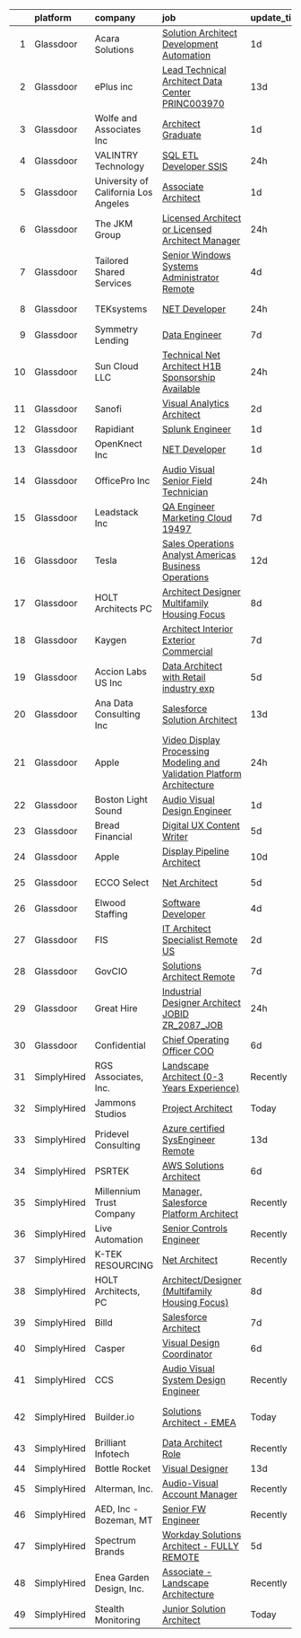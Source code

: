 

|    | platform    | company                              | job                                                                                                                                                                                                                                                                                                                                                                                                                                                                                                                                                                                                                                                                                                                                                                                                                                                                                                                                                                                                                                                                                                                                                                                                                                                                                                                                                                                                                                                                                                                                                                                                             | update_time   | location                |
|---:|:------------|:-------------------------------------|:----------------------------------------------------------------------------------------------------------------------------------------------------------------------------------------------------------------------------------------------------------------------------------------------------------------------------------------------------------------------------------------------------------------------------------------------------------------------------------------------------------------------------------------------------------------------------------------------------------------------------------------------------------------------------------------------------------------------------------------------------------------------------------------------------------------------------------------------------------------------------------------------------------------------------------------------------------------------------------------------------------------------------------------------------------------------------------------------------------------------------------------------------------------------------------------------------------------------------------------------------------------------------------------------------------------------------------------------------------------------------------------------------------------------------------------------------------------------------------------------------------------------------------------------------------------------------------------------------------------|:--------------|:------------------------|
|  1 | Glassdoor   | Acara Solutions                      | [Solution Architect   Development   Automation](https://www.glassdoor.com/partner/jobListing.htm?pos=130&ao=1110586&s=58&guid=00000183a701771b8dd98e14a5062117&src=GD_JOB_AD&t=SR&vt=w&cs=1_aa5939c1&cb=1664954235249&jobListingId=1008181993855&cpc=1CBFC3E34E2A31FF&jrtk=3-0-1gejg2tqdjcb0801-1gejg2tqukhqb800-7a55892339844669--6NYlbfkN0BQuJXpfawXtfhwzLerQhC04iCxGrelUvn_xttDeop7CMmG32gURwRx4iGHpLJxSZAlzAnXgfuoU-g2SodJNPfmw76fCzS4Bh-GoKp_3zqsxywgwFoa5EnRgILkA1lIj6k5qzASJO8GysKdkUo_DTTFID6ipy0MapHQFYUKKxevJfaxV7lZ-mXTjBqLQ7t_Ddtr5vNQR380eGABnF7-U4YRCgmzDNHwvLdqPiPgb6mVjs5Z8IvQe0Uy-9rG_CkQlwXzHAlYKDaNpSkO_43aNv9D6fKb0nld77H4z_ExuyolnZEtyoZS1qORt9A9aXrdRgnBMC3620zMLpbG9vmNjjCzFCPfejuYnIc6KEJS2By6hNnRqrDbcHAIuFN3Kag9JNdnBDID00BRhM0RhfYhzAX8E34eVXbyMdsH5GBJxe2sPzMC1SMeuZj-ksxwcX1FB1Jgx_nnS8glWFFjWoaidhK85g2afyXrQ1Y7oas1BxFL4XCdkVMhBwReB5y2jMAt2qq66aB-KK8ZiAViEP_CnbkbjiYllbE1w6zAY2VFNRq-kGkJ9mnmt0b3jxXjTFUHtDUTRBaGDmtDOgtM8BmmXjt1klYsqfaJLLgq68xo0NSHNC4vtjKO1hhbh7DVCua5tkZ2EBdLHGW5_f-Xr8qhuKxxjk0EE4MvlHbei0F1Eprc_gt4ydIgDkjrD97SAKtYomJXO-XpIzFpUWVo-2K_nVx7prROpHs9EOQ%3D)                                                                                                                                                                                                                                                                                                                                                                                                                                                                                               | 1d            | Rockledge, FL           |
|  2 | Glassdoor   | ePlus inc                            | [Lead Technical Architect  Data Center    PRINC003970](https://www.glassdoor.com/partner/jobListing.htm?pos=123&ao=1110586&s=58&guid=00000183a701771b8dd98e14a5062117&src=GD_JOB_AD&t=SR&vt=w&ea=1&cs=1_07b07775&cb=1664954235249&jobListingId=1008153969046&cpc=654405A9B1E0A9F5&jrtk=3-0-1gejg2tqdjcb0801-1gejg2tqukhqb800-7cae83411317af1f--6NYlbfkN0B4q5ZfxtiYuHthRCrlNTaH3IgnRrb9iipLWN6eJD-7mZ_ik5fnnuNKhefJl6Hd362-wKnzanGuGAgmA98uM-bnjRFgf1a3sgbpmJVUcJpSgA5Z313VRrElYdsoZo1nSQjsJVlv1GMmpLHLByR3kx2JC3y-47lcPi6EemqoFpQ_OSMudgYAUQW_2g0_pJERq_AGrVQp3PX0Tdr_NmKkiAufK3giiucKuEkspbhUaQn_H1H8MmY0OxhhxCFhFGnEGTQpxrTO4LnwseV27pfj1ATeuydZ6xt2Ga552mPulJ76pHYq-tEn8r6n-V-aEuH4WiHaMd72wDnKV6_cSEeUWV-9NKOqHmUfhjpi6hokddxZ-71cxKq29MK9M9P42kriSO0kf7pMzvlMreO9gXAoBXyxLOxJbmrWSheNCGn_DxahqAO4m5E390fesLjOYFUjrx7FpdS3f92SQnXRJUe7Y9boaTKHJUzCyhLu7QL1Kn46fXE-wEUS5IMbr-6Ei0qz4iUFBuLnYvSLMBnYi48L5ldcOkJWc1o3WHRj_rj-Q_pC_vMggoNse868qKTNcEQuNUw%3D)                                                                                                                                                                                                                                                                                                                                                                                                                                                                                                                                                                                                                                                   | 13d           | Remote                  |
|  3 | Glassdoor   | Wolfe and Associates  Inc            | [Architect Graduate](https://www.glassdoor.com/partner/jobListing.htm?pos=102&ao=1110586&s=58&guid=00000183a701771b8dd98e14a5062117&src=GD_JOB_AD&t=SR&vt=w&ea=1&cs=1_dcf068c8&cb=1664954235246&jobListingId=1008181641894&cpc=4D96B26B8347C45B&jrtk=3-0-1gejg2tqdjcb0801-1gejg2tqukhqb800-946f4c4dcda2e668--6NYlbfkN0DSuD1-i6yOw0A_spq0-wUw3pG4wGEpwghfMfT3FNG6r9av4v2MNC0Ecwcxp_prGNIkzXB1ihxI9qi6tVSv_KokyGJQWDj5h1F8x4KhJYpMqjmFFulB_tbDr_25si7zJi7nTuiyPPqP0xAlquocXf65CwvBOARQRI14A0aL2gm_XPfbFXmZMe0PDoHaahs8jRcQqj4nuWWaimARq45SaL1uFThUbis6Kd92Slyu5PlSNND6jrF5MeHWv27rPBDX6gUFmQTW1LHUdiqjAEkKua_OYsJ_b2hPXGrI5ZCt1jzHaTQbHIAt8e1lMeCmlxFzq0TfYgIZ1RMFGZ0yzSmffIw4F_aO7e8dbHc64EABD0XH2Iqz5_UPS9slqj1qj9s6BcA-qppogodnUSqxjMMvyCOTSJagrbygl_6hDaxanA616Mah9HmJShGWJENBAB355KDRfV2rfFoLLPU32qb1ApqI-SKzaLIT5NbpQd3P24zZzHvdsw9HOKYTHpq2Oa0BJTzuZYGV_W2ldlvC9yfJnBSc0lYU_Xr49pcAGo51Oh88rDU06B3FIwNkIcTaSfhoaKqcK4ThI-6S7A%3D%3D)                                                                                                                                                                                                                                                                                                                                                                                                                                                                                                                                                                                                                                                                       | 1d            | Fort Wayne, IN          |
|  4 | Glassdoor   | VALINTRY Technology                  | [SQL ETL Developer  SSIS ](https://www.glassdoor.com/partner/jobListing.htm?pos=129&ao=1110586&s=58&guid=00000183a701771b8dd98e14a5062117&src=GD_JOB_AD&t=SR&vt=w&ea=1&cs=1_39a4ab96&cb=1664954235249&jobListingId=1008185053513&cpc=B101C867B3EF2D75&jrtk=3-0-1gejg2tqdjcb0801-1gejg2tqukhqb800-3f7d9160acbd04da--6NYlbfkN0BzZvFdfx2slmwVakgIPwFmkLjo_9C6eRO4zaxDL-pFV93NVzDfq2vb9yidnBAfFhXwb5u7C4RTmUAtE_JSn0CCdgLQqeWPpnDMh4J1xpVohmQAl4M0A7XhgQurRrT4nuo8GKX-FFo1FEwyIQvxJihQNtpy9Z5oBlFQ5Cjqxrfo5VxJ-4V7DYQ-snxG9E5lcmR24aVSaYDvQtBJgh7L-Qxs9CEseJ8qZVoY4b-Jo6-p5-BYsKU2iBAuEF7S3YzlJdGBJzFtAPWpDcGg7MqhWcBgD4-rvgCNFBogaNIyaBksmmX-XmYfLJC9SxO16k4-dhCFVMIk1QdVB9Um7j24D-IKH6pRzXpk64wzRkP2GXliYdRS4qRdeOwm-juBFiop0dMgXJ60xXPUKJmQAwvT_AIvNfbFWIzKWcRHjweMVX79HJfG5Q7cFp7pMcwJOJ2U_UK-bqFKD__1daOOhg1bnj0aDKeDVNL7_-2X1GJEZQcGoUiylXtt6n7HEVSKCPs1_ABGAWUJxy0ALWPKZYrFllKpPolEiFksfwNr2qXeLCfC-f8eHhyZLf2Xg8andrZ7mEmsA2UHWsTk8QRhzUDB2yc2sPP2yu3LrKgJpYtYg5ldM_f72V2-rKYnPRJu-W_Evtpqz8NUHX1FtgBZd7ZRIqivji5msf8v5bBjT3pH32buGjeI_fT4hL1PuILhYla28qEejbkP6Em3EDMTqWJvpiwBdVPoLHoEHgbZck9IRhdC-3-4aTQ_H4ytqJRLhwnqkstnDl8U-Mtg9msNkuixjI0oD_6Jqi6QI1bsW9Vs735zR58TdMHAKaVyt_a907J1OOBbtaWqAPgMEsR630wBvnUT86uG-WULZ8jY13rwuAl2fz1874-1XdFl7yPlM2SiTJ0Acte1yD3i2AoMIFy2ZCBWcFBKnDDWGPYSNr_UpNIlEiP7EH-w5QF8EOup8D8Fu6dsOCIkJGOkkGCrjsNd9Zo84ZITQPdXRty-lwRQgh2TGew-qe5ZRRllSJZRgnh-YLML01vw79YU-ViN-wNHdm4rUvMpA50RaSsxmZ0gsiS9ohva5DNRJujpVJXcgUAgj1EgGTja_DG3cRAlW7aAO98bEX0uiw6A9REE8l8zEFWW_M_ggzx7FPuyzamFtcKEipsCaS87axdvYVfc5t_RWupqWrygcs0zr-kJbMHQk86qvM_TnjoBLTkrXR3H4sFPMAU0bxFe_15dnQ%3D%3D) | 24h           | Nashville, TN           |
|  5 | Glassdoor   | University of California Los Angeles | [Associate Architect](https://www.glassdoor.com/partner/jobListing.htm?pos=104&ao=1110586&s=58&guid=00000183a701771b8dd98e14a5062117&src=GD_JOB_AD&t=SR&vt=w&cs=1_29b87e08&cb=1664954235246&jobListingId=1008182175871&cpc=D3E44275D43A938E&jrtk=3-0-1gejg2tqdjcb0801-1gejg2tqukhqb800-7a19758b3ac32b62--6NYlbfkN0BALBLdzgjUeKQc2odDpGjhKxicxwtCUeUvnRobc2wzOTE-EgxOf0oNiafTWomuiJc59Jl3zZVPKFtOLpKvDV8aFqa_HvJNatBtVizc1Sif4Xn3m0Fh90twO6SbcUq1zTFYrGl9SYLgJJfT6Vl4xuyodT6CbD9-PuVkAk5NA5ZBetNLqQQLur4IkU3s5kHrzJTHw5crC4bB9LDfeI6wkQkeL8cJvXFQXOdpfLe_kF87jOA25HVFY8LZCtYkoFKycyYgu9ciOD3duwjJwdeHfEcchW-R-y_-oVfrkAPVbCkFZ2VCD1NNitBCwhWq1vBTLo_APf8e3QAVriMq3XDq6-4t3XMv982-IOU1Xato71tnnsQ_TiELsoSBEb0Lv62ZRSkGJLBEX6bYJPl_mETuJdHGf-aEh5LrjjC1lQLFbubthLlIWA-MiXXS_-pF_wwKDWJ7WAJ8d4ig4Q%3D%3D)                                                                                                                                                                                                                                                                                                                                                                                                                                                                                                                                                                                                                                                                                                                                                                                                           | 1d            | Los Angeles, CA         |
|  6 | Glassdoor   | The JKM Group                        | [Licensed Architect or Licensed Architect Manager](https://www.glassdoor.com/partner/jobListing.htm?pos=121&ao=1110586&s=58&guid=00000183a701771b8dd98e14a5062117&src=GD_JOB_AD&t=SR&vt=w&ea=1&cs=1_737b08fe&cb=1664954235249&jobListingId=1008184160344&cpc=853DEF62E69EE75B&jrtk=3-0-1gejg2tqdjcb0801-1gejg2tqukhqb800-5bef0158bf4a5d25--6NYlbfkN0CJeC8Vve01JSjedv3mcYUlxtrx_TMIgb1Oat71j-u4h46baCPybpSWKFTYrQGFLiPrww55M-Ig1C32-QDmOLHeHF9YJ92HFpzfoMCe0CyW3mofxsxKcGW3riy7u56T1Pz2IK0h9ln9YvNSZluVeysxPw-CXfOVy-KQyDKafiKCd1vExgM8cPZ4bb-X7mqAY8Y9LFooIeXaS3O78RgmvGdMWLKOVlbZyA_nabV-XxdZNIpTvMkFUAkkJ_wRWLJapYJPHtsn02nuW5q6v8VYJwlaX4fr49ghBTWmJwnFm_2mCOJt-5PrCS6fes8DCPHuEyfhw_zVjqj2dFm89_urh6Wf73t0rzEJT9zoLYqgxwfGCXNcnIQbyc52c4NwsF7HXQvU6aPjGAbxjLFuQhPAkJgqW33BUpK_KfbES8py1yr5ysQA-9Wvgan4yw1zaCXs57Gn4Cg5VBy1moAi0WfF9BVCbWiDq3jJAv3n7lw17v7b2Rwz7K8ONzkOeUROyHiQ_Rs4R5nyEQE1-gkP7aDeHLTOd-iIFaLLbeM4vLdl5Zrm0g%3D%3D)                                                                                                                                                                                                                                                                                                                                                                                                                                                                                                                                                                                                                                                                         | 24h           | Greenville, SC          |
|  7 | Glassdoor   | Tailored Shared Services             | [Senior Windows Systems Administrator   Remote](https://www.glassdoor.com/partner/jobListing.htm?pos=117&ao=1110586&s=58&guid=00000183a701771b8dd98e14a5062117&src=GD_JOB_AD&t=SR&vt=w&ea=1&cs=1_a747d428&cb=1664954235248&jobListingId=1008175212111&cpc=D69957E0862862E0&jrtk=3-0-1gejg2tqdjcb0801-1gejg2tqukhqb800-e08765f324e19094--6NYlbfkN0DELCg_S3G9_8g6W6HoqrIAt3gCrlnXlT-cExOrTR-yNua8iQ_KJ2KpH_JqaXZKtgtA3GnX-DMMsdRC-rJUVXBTu1A8rKfV6eqw54s4k44u3inKa9OADMJI0xfEP7OWWT4eqbIZkpa-OWInpS0cFojqDkGfKf29jboYpRHL2hR1ZZ0nOuzto4MszI26lFqhi9etqgOO9TJdQn6-XP-LEXMXGhyBen8feQPBZE-cbLF9HOw0DBl16VJ_kTcd-JxDsBpe-y4fRocLlAd-PKBvxOljHzSwVyM_iE9DYV_HnAtutn65EOCp2L927twqzjh5Qd3SEFAE4hfBp8ez0n1EWdw61-hE6hCFNA-KKJSNj0YXCm_r6jK4YVd0wP73vo0Z7zUB-YEuJE3DjpQk22XJsSFzpkBDog-jr-73A5DG5Tyd9S5OpffJ1DZGRqfiHL_4p6PV9DLymvf13P1GmAqxGMhaCbjt1qBNqruwE-Byd1xDFnu8kNCv0O2T18Lmzn6ya8S-P5_snBVjPIrJu8LHxNjwL5JlTHO9OQ6pPl85P8RGKGwfe-BW-95O_U5tawlS7g8%3D)                                                                                                                                                                                                                                                                                                                                                                                                                                                                                                                                                                                                                                                          | 4d            | Remote                  |
|  8 | Glassdoor   | TEKsystems                           | [ NET Developer](https://www.glassdoor.com/partner/jobListing.htm?pos=127&ao=1110586&s=58&guid=00000183a701771b8dd98e14a5062117&src=GD_JOB_AD&t=SR&vt=w&cs=1_c2e117a5&cb=1664954235249&jobListingId=1008185059573&cpc=26740BCDE5E48596&jrtk=3-0-1gejg2tqdjcb0801-1gejg2tqukhqb800-7db9b73a6693f58c--6NYlbfkN0AuKz8EBO1xHDEL7V2YF9xF3dC_I9B9i-Zw2Jh8clPMK3KTieKealHQySFBD4L6FvO1Kw2N8j9-9KF9CAEZNS_hbGF_EsXkq9Cn7TGSQp5-rLio7lIE_sIoRx39pLAW77uSJp-MntwovXTNU9zoTTrmMucl_thQ6YkN78z0K1EdgDQxwRcL7jYahc58bWHRlP7UvMFXiY2yHRZnanuVCQc8ZyGFG4Z7gmQXLpmqjENdjd42wM5wcuM9uIfRJqk3ibWSxAilrOQq-D0laURamjHtROYP92MJX09u8_3evItyzvckMCxXjn9XCCxmvIjxuNa3JkIRATQYJQ4zsEG_AtXs1Xizo4eZtFe00g_9TP2nzJcipm8iFly9XvcNja36lCFQCWjlUsbMTng7Nbd7rKxQBfFn3BPCpLkcNzfXp0HEN08iM2SA9PZpE0BHtgvz7Ghf7Bx7MuHVVmY5Dx0teQI-IZhqkjG-Vj1IyG8qVkDU_7TiZtfTX7zxsovG872skcLFrIOJGJppufMTGETSKLxKNchI-lRZ_jP4neARRNgJVCYrRIGVoZ_ghihOxGxQbcS4irsEmVSfi-1xJBNPEgItPwQjzBn9l9J0Tld8WrjkbOrHg4eeSva0RDC5Vx0xb3NNlafbeYCeW-GYXPMwXEmHOPNNfg-_MdTc7KD0H6Nq7rNLFFvgg5bEjin3Tm5yTgrk19-SibYy6-0sWgqAjlP2V1WFQNGiNZmScW8gnnif2SC65NXNtTPpeVZx_pfHlNm-7P9mR8GzUvB47nLZatasPGTUX-n7oSyNAqbml-rXchkH9PPULE1plzu0Wm7DJWPneZ8A-vn64Ccy0-Wq_svjiVnRh6bKkQSuM2mZJJiQTsjYaTtA8pcw8FaeyJD5qNRoH2E7SfUYzOUkZM7MeGhkiXYM4leL7EgOOH4PjozqXw_uajPin_hf)                                                                                                                                                                                                                                                                                                            | 24h           | Charlotte, NC           |
|  9 | Glassdoor   | Symmetry Lending                     | [Data Engineer](https://www.glassdoor.com/partner/jobListing.htm?pos=107&ao=1110586&s=58&guid=00000183a701771b8dd98e14a5062117&src=GD_JOB_AD&t=SR&vt=w&ea=1&cs=1_d12bf814&cb=1664954235247&jobListingId=1008165831646&cpc=88C71AD61D38E582&jrtk=3-0-1gejg2tqdjcb0801-1gejg2tqukhqb800-d13b27d459ffb3c7--6NYlbfkN0DRJ8V8AXC91yPaijTLDOFou7iel6S8rKGvP0R1IG6EBeusV1vHQ7vfsrQXSa-6OfDl73OLqfkQ_1Cjo9rLmwZ0H_3Kb1uqq2qsVQM2U_TBnZ8-eD_3wsxMEAHC5zA57zav5z-H3fhw4hbtKpplPy_urdHJrHetpI_LuLDJ_lNRa0XomFMXRd9oo_rDFpdaNBjuxQlU-JGRJ9s3M72YFKvMCAU4dlcgvJSC0M5c0f8RK8wbGsE0naH4oIM_qkqScfPeyj0wCTZyRriLJSvXRHLjt6MAs3BnL4FdYOMLqquACr4PknCwLDL3b8KspN0pfG08TKfhAvbaGNJiJWC0qPxRLyKhG2U3JjG7cQzx_amgGiCBk6hEdj7TSTplOfch2sWmI4Ulqck9or7Y9g8ABk7XU5CQaWzF3UWFUWjN0yC3G2mM5kE1YLheX4Yk2cRi5Wj5yNdpJahfs708CgzrMbtqYQEHgj7y4zstd0PsWVYPA5iv2z_I8RWPM1tWHMpSuQeMZes_1_m7LQ%3D%3D)                                                                                                                                                                                                                                                                                                                                                                                                                                                                                                                                                                                                                                                                                                                                            | 7d            | Anaheim, CA             |
| 10 | Glassdoor   | Sun Cloud LLC                        | [Technical  Net Architect   H1B Sponsorship Available](https://www.glassdoor.com/partner/jobListing.htm?pos=119&ao=1110586&s=58&guid=00000183a701771b8dd98e14a5062117&src=GD_JOB_AD&t=SR&vt=w&ea=1&cs=1_400da7f9&cb=1664954235248&jobListingId=1008184381027&cpc=F41FEAB56D215062&jrtk=3-0-1gejg2tqdjcb0801-1gejg2tqukhqb800-30b9b1446347bab8--6NYlbfkN0ACMGy7CD98w7ZdDPLswCK_ETwtbmBK9bTde4dlKLK0o6WW-LFsXDAfYhHxVB-FWyY-KwXGJ7o4ugJnlRzx3JhybgIcwz6Ykeq28_x2loASfa6KJPhX5oVX6Ai1tYGaF41dAGko4_zMwg0mY6uX5EDCSh6y4oARneKUViyI7JLlYxypC62Rqq0amTkvxnkwnrmNuCnvpHfN151RSw4qvKXQZzsNrdhVuNDdaBZywa7pYN74WV-MvBdZ6eo_Uyu1jfeC74A6h7O3TROIwB21fhpryiuPsD4OvyrKPoQOMOy1IlsLImXvJJlE7BRdQj83ePbQgmBp-MyTPSjHaBnaF2D0JS4AzKrvYg2H3N2LuQkMU10zOmN_a6EgzVNzqcDzmfw66ps0Z5n0Y2pFkii6PeH9oRF-Nmbp72cpU-S98nMPKWNWgWOLC9GI87ARIp1LvpXigDkjqrO_OMil0abEQnzOKAvggLA7pOYWrx8N6BtA2TQn5UcTh3irJPhbMlWsGiDR6zNfC30pwHzE6u2rVde-)                                                                                                                                                                                                                                                                                                                                                                                                                                                                                                                                                                                                                                                                                                 | 24h           | Boston, MA              |
| 11 | Glassdoor   | Sanofi                               | [Visual Analytics Architect](https://www.glassdoor.com/partner/jobListing.htm?pos=109&ao=1110586&s=58&guid=00000183a701771b8dd98e14a5062117&src=GD_JOB_AD&t=SR&vt=w&cs=1_3456b279&cb=1664954235247&jobListingId=1008179062079&cpc=9DC6E4D8324653EE&jrtk=3-0-1gejg2tqdjcb0801-1gejg2tqukhqb800-7d399c772b9d00fa--6NYlbfkN0C0xan_tKoKpHlPk2i4OCCo2ULsOmeqWWaTHcPP_CkOCc2oqmmfJ2KN2f_PyxN_4RyClOd8puNWTEs313W-cq_4bAOhBmsIkVCYCDKbvF8QjQ9Hn67n7MokfH741b_RaSpkBcVWzjv9mV6TMAC4BLt9clS3Crgh4iMNh34M-CkR4nnuk8LUlvzcpKBi8yyz4Hwq3mLoxn6VqllwCkfqmJIULRNKpoHnlg6rAWvtWnGWuGEV-XB5-kOOy4NNU6-BCb9cjZuaqz6o8TWUj_5aBb4_69QgysTEW5y_HMUrufd93N-cljov58nSKp-uOyKAkWLBt_c3i8pXfl_p_Zy-RbKzi3zOt43BYomAyvQ0UckqfE20LxOkm621QiPe8_-j4gNDhCCClkW-kyOL_k33O3ctfDySg3gjcpPv55_nP8ccietSbk1LYXZJprvjBrq3b-A%3D)                                                                                                                                                                                                                                                                                                                                                                                                                                                                                                                                                                                                                                                                                                                                                                                                                  | 2d            | Bridgewater, NJ         |
| 12 | Glassdoor   | Rapidiant                            | [Splunk Engineer](https://www.glassdoor.com/partner/jobListing.htm?pos=105&ao=1110586&s=58&guid=00000183a701771b8dd98e14a5062117&src=GD_JOB_AD&t=SR&vt=w&ea=1&cs=1_b5ba9765&cb=1664954235246&jobListingId=1008181951524&cpc=83BAEFB8A33E57F7&jrtk=3-0-1gejg2tqdjcb0801-1gejg2tqukhqb800-1c6660c08fc92c0a--6NYlbfkN0AtR68e5gWpPxoovZgA7Udo-dcymoK0NpHFMpIgh7LYz0oShS9xZElPwkNFoH8wFMeFvvaj2b0j-NtgKo4-Le9cNeuXsRUAKCfMPzjJvC8QRC-4fBk8qQCg4lQBEX6lRd02pX7tHKP3uOAciHRfTvX89i79YskL8Z2qFGocuU2vzQoeDMASo6nIbD7s57yIbcFvUJWNfM6ms7W2aGWTaZr5jOrXn-sz2Wvw5fqMFzUf5RGkBftqqUSs_edhRMYjkMl3W8MyCr-EX3tZj5-j52QBJHBVvLhx-Bz0qyfe2XGf35iGbrH3Brqq4Zv3lIeMehqOKDWzSbnNAdNPdPjJ_NT_dfuAuFzksmg2Y1rlRUD-nQMpv1f87K_hVuZsuyjbyQMBxNBjcIoCW1KlKq2PvtR3UqbnCGv_ag6ECkinDUqZlv8YxqbgXyU10X1M7vTWMk_eJDYt-lfHPYiUukOckg_Rv7-FAKlOHGpXqCYCdVXp-xkOnmKpSmpt0R2uYPRKUjua2gbcUDmpzA%3D%3D)                                                                                                                                                                                                                                                                                                                                                                                                                                                                                                                                                                                                                                                                                                                                          | 1d            | Ashburn, VA             |
| 13 | Glassdoor   | OpenKnect  Inc                       | [ NET Developer](https://www.glassdoor.com/partner/jobListing.htm?pos=111&ao=1110586&s=58&guid=00000183a701771b8dd98e14a5062117&src=GD_JOB_AD&t=SR&vt=w&ea=1&cs=1_c591d895&cb=1664954235247&jobListingId=1008180957535&cpc=F17331D9BECC482A&jrtk=3-0-1gejg2tqdjcb0801-1gejg2tqukhqb800-22b85600bc282372--6NYlbfkN0CB1tmP7rfbaHtYFmPjg1Xv8BJr6DUbyz0HQmM4H563Au2nNjYN4Az1wRGigzKcdqadz87DYQXMk423oU4zjOTNHnXbwDGp-w9yg7NUzTp1KkusZ88IeMdA-6ISVGqE7v-9T6t6pq2r4ycvpmZPMREg86yb31HTfCJmrx22saxJui2UMqiHbqjC5_UbN8Tq_5kvTMWc5cLFvvwuP4YNRupwWliXi-kfJFn8WtC5CHIK6qaHwLiZwY8PTJHUEAi5EufYQV4W7XhCFIVQ16aPqKJhSMmfB-LUhx0VU3YhP0PayqquB1kDMzyqPu_tIMrNyBFHVi8Tl3aPWe_C6S51Gtz2z2RUQmqToBsbkcdAM33Zk0d53UqG7DOTRyU8Q3pi_4Ek-vKDtVsFXGKDbvnMLnRSMi5oxvHYJ7bp6PpZhGYMEmmEocJfDTqVimH4oRC3Tn0eYqaYEGYpGUzszAktOln-OLTduu6vuvRJTnEMM2o0cyn2Ki6Oc-HpUL6O6PI0wz8%3D)                                                                                                                                                                                                                                                                                                                                                                                                                                                                                                                                                                                                                                                                                                                                                         | 1d            | Remote                  |
| 14 | Glassdoor   | OfficePro  Inc                       | [Audio Visual Senior Field Technician](https://www.glassdoor.com/partner/jobListing.htm?pos=114&ao=1110586&s=58&guid=00000183a701771b8dd98e14a5062117&src=GD_JOB_AD&t=SR&vt=w&ea=1&cs=1_2512c7d6&cb=1664954235248&jobListingId=1008184879297&cpc=923E3B470662C757&jrtk=3-0-1gejg2tqdjcb0801-1gejg2tqukhqb800-1878ecd81b0cb5b1--6NYlbfkN0D_8t2m6d50VhCpl4Fo9khjsC-oEtwkXb0TgrV3aVXbw2KA4BfwzhtCLE2x1bJuJavxQJVeZB2PGjCyd2wm0RmBVjrvyE9mptf1iz3ZaEQNyyWmLbX5ogDXPmb8IDiVh4qRlhKYVeQbFlt3q6c0miNH4NJu2fd3WuAXEmCpRQGh9QaUaA8t4YDjZjVdcUH2QktyzDPEx26FQe6QC7avSD84aUcs0D9d6fnXa4PCGmDHRT_zUGmdgQntRMK4HFo5rMQZTwoshAFKNq8wweLkPhASoCW7HSNZ15QcOMe_PYDXc46bUoj8xDEw-_-LqgnbnvdKIUPlXpONT5c9Hp_VyWl9-Gt19ekCjcP8YrRyVt87ri643dihsB3-77UsiqzP8KmUnBxXYnwIYF1gA7kiHHrgWkXExRLM6CRuEaLy4FycLsLL6oTkQpLgQDvbvNojkVP-EYlVWJI2YbBfNV4A8meKaNXZvhQYEe0kHMLAOmeTIyDh9EkLwYVSUtOiJFfkPk9AT9jmj5u_e6KQZqEkP3nO)                                                                                                                                                                                                                                                                                                                                                                                                                                                                                                                                                                                                                                                                                                                 | 24h           | New York, NY            |
| 15 | Glassdoor   | Leadstack Inc                        | [QA Engineer Marketing Cloud  19497](https://www.glassdoor.com/partner/jobListing.htm?pos=124&ao=1110586&s=58&guid=00000183a701771b8dd98e14a5062117&src=GD_JOB_AD&t=SR&vt=w&ea=1&cs=1_d90dc795&cb=1664954235249&jobListingId=1008165993092&cpc=3BA4CE39D5B5DEF5&jrtk=3-0-1gejg2tqdjcb0801-1gejg2tqukhqb800-a5e20b522a126e96--6NYlbfkN0AN1DXOJ3XjvJpsorCLbwBX67_Zmbno95PICvIB5GJH13XHFuyYrum6AmNcT9_RMPPv8bNtms74NnRqM9PmMkGPOycf8jw94EfYWa62toRCRk2nSES6xyoQGK8GnYQSFSDAaeF3gH2qIwjlPU1NfICdb09DmvYcJllB-Dlb5y7Zh9OkNzoc5m2Gv7ivrsxLhPPaiXD9G6Y_9rnIXXvgDqv9Yeg5QF93NBhHDsNCOYltMmW0YCoOFHixdgJmTk-iZREpfcx1QVG3NBL-R4egRJ9nbAn3FHHLkftxHHaa4bIyjMBsvEjXqRJNZpdwXv_E4CbV2UBvyQYx2jVk-9YNMBwU6-n7L51vWyKHLVETGvL5EkoLu3mJY6QCPoCV6k2LUv3rDGd51Ov-cpdDlRuDqr6yQcQpdzS1gtctpj-MUwciWjzP-I0X1labjvo4eDUFjO-lvbJ1ACbXgDqF3YTIr9xjOOcnHlPghkVaT9ETl0xBC7kyhg-Jw7V6Oyz_881jRpCgLcWih__8xA1dHLT-UWan)                                                                                                                                                                                                                                                                                                                                                                                                                                                                                                                                                                                                                                                                                                                   | 7d            | Remote                  |
| 16 | Glassdoor   | Tesla                                | [Sales Operations Analyst  Americas Business Operations](https://www.glassdoor.com/partner/jobListing.htm?pos=125&ao=1110586&s=58&guid=00000183a701771b8dd98e14a5062117&src=GD_JOB_AD&t=SR&vt=w&cs=1_f323011e&cb=1664954235249&jobListingId=1008157141184&cpc=8795CF9063CD573D&jrtk=3-0-1gejg2tqdjcb0801-1gejg2tqukhqb800-836459d91c6adfdb--6NYlbfkN0BkX03mv_qGbDFMol2YHqLRvzzvm2LmpzMO_FcYL_FtJlnJTzsjtFTdelRG5HbGrIeCZP9oCSI6IrQcqH146vbUg6QJccheLNQmVLUrfksjTA3_DWVzDWNAYkY9TXvMSG5HxvKlNiGscIn2FVmvRaF1KD8fWrrtU6kKee3mgDkxysS3D38Oi90qdD42U3u9rFiRPGmDzP6Qk_6hEiJCM5AL_RQs4nC7qqsIPT0hXRf1GocWdoNTHkj9P7ysHP-dWs2X5SLdwWWRnGnsrugiW80NdAylcRvjoZb2pYBmxXv7kv-nzIz9avx6Av3viWyMDoRBLXAtxinvMA3m74GzcPtd5YI1AWw4v_qulQtJuJpBjOKVJ4fAS4lMn5IOx0rzCxecRFd5F7PVTSyFsrimJrkNFF2V1D7rqbPWmkl7hYzfNjuv4X5778Rfx8brLQ0wwPkSEtMogkfa5zxif_NvvXizMeElDjkWXwF-kwHYlUciQtaKCKhloJsRDqHLU9z6bpxtlrYFlCVd3WpXQlsIY7Xa)                                                                                                                                                                                                                                                                                                                                                                                                                                                                                                                                                                                                                                                                                                    | 12d           | Draper, UT              |
| 17 | Glassdoor   | HOLT Architects  PC                  | [Architect Designer  Multifamily Housing Focus ](https://www.glassdoor.com/partner/jobListing.htm?pos=101&ao=1110586&s=58&guid=00000183a701771b8dd98e14a5062117&src=GD_JOB_AD&t=SR&vt=w&ea=1&cs=1_aec0b36c&cb=1664954235246&jobListingId=1008162835370&cpc=E11CA5D68E217C61&jrtk=3-0-1gejg2tqdjcb0801-1gejg2tqukhqb800-287abd4f6422e7a6--6NYlbfkN0AgEceJvf5BYv6s7Pl1TnG24QA4lhBYUnUyYWizmnkLRMLcT-a2wY8LoBS0OKtYr0FhSM5pK4g4Tmsg2N-VhGWs1SSkFegmlh62mYYrbwlfgGpcxy2xN-jfMH5nWi1RcN_GH80cFj-05OfP_mQOgm-oQxVFndP4Krr0T6ZzfTOUl2i3jRSMnIJEUZx51Qqifa-WeVvMAf5fSw4mTJqKINk6aiBiotdTTavbVVuwr5iqqFuHNZeh8UY0sC4eb8BtE_ISjFkUd2cLbPOnGzs-E-bMh2HiBdy6r_6KllkYikMsMj-TOk97HMqCd0Zp2QVXf3-tyr1cEsiu90nhif38YtxlD9lTMkRUuN8bEOXGA27mG6rjmVQEz6ys1tpPYXZUwTTNSY_8gGWtrFCFtOj9qUJQiYriBANm1_7JzAX-lGOAnlaLbm_oJlvrZ8E-Apn2F5Y0sAemufmIwyPGyXwSYS6PZIZkGTI8C60f3J3MFnTs_Bjg3UV6LIdYHz6zDHiBzx-RKtppW-nQDHTatQPgo3wKUYdmJHzWCJ-6GsQch1MLFA%3D%3D)                                                                                                                                                                                                                                                                                                                                                                                                                                                                                                                                                                                                                                                                           | 8d            | Ithaca, NY              |
| 18 | Glassdoor   | Kaygen                               | [Architect   Interior   Exterior   Commercial](https://www.glassdoor.com/partner/jobListing.htm?pos=128&ao=1110586&s=58&guid=00000183a701771b8dd98e14a5062117&src=GD_JOB_AD&t=SR&vt=w&ea=1&cs=1_a8d148f0&cb=1664954235249&jobListingId=1008165624033&cpc=B101C867B3EF2D75&jrtk=3-0-1gejg2tqdjcb0801-1gejg2tqukhqb800-0c253e1f35685d52--6NYlbfkN0DnlPV7QUTCWdKuIJzmELfVYl3Q47lQqD3bFm5fkBoxwGonBVD7Eb1UWXyWQEO4ZF8bdLt-dade1eQCeZ0ZqENk4ywFCKh04b9d8w0wNQLdYT0iqF7jlxaheatuEZzqeuZzNgFz0o6g477-IfHWMQ2Bkv4dMA9w6de9D343HpDMMKOzVNgP1sKDlLsEZVTCGVo-RGBQ7Cq2BS9qrA248Rb9PmaH-R8i4ONo7pMFCzHpb84ZYs2m12orASvtaqakYJT_OncHqk_ZI7NNDMJBmX9blC-T5lGV9oPvuJKAAaF7jYuDx9cc1rQzaod02xF0_nlz5RnHgiO3JhkKjyOC389qJzaL7HeLeuYWW9nLeizlTWiEIPXAmBG16C1ZhufSjpEkYRIFXnlF_ovnDioESiiwdAGY23EKEbPLLdtcfMwsvkNyvWCRwJ3iga2Qs4Uy5WySiKYZsHt0GHI1yruxODGESlq1Sk43t0WwczypAwIYvliLb-qHNNCQZnaJPZ_FVueWEeNhC2UEVFVrvzw300XwiFRLSn8WDGYX8S6-FgoJwQ%3D%3D)                                                                                                                                                                                                                                                                                                                                                                                                                                                                                                                                                                                                                                                                             | 7d            | Plano, TX               |
| 19 | Glassdoor   | Accion Labs US  Inc                  | [Data Architect with Retail industry exp](https://www.glassdoor.com/partner/jobListing.htm?pos=116&ao=1110586&s=58&guid=00000183a701771b8dd98e14a5062117&src=GD_JOB_AD&t=SR&vt=w&ea=1&cs=1_6b5ab2e9&cb=1664954235248&jobListingId=1008170938923&cpc=FA84DF7EA1EC2398&jrtk=3-0-1gejg2tqdjcb0801-1gejg2tqukhqb800-51a3dbd27c55ef68--6NYlbfkN0Cc1R1u-OrPaX81Cb5gnHaK6ZuWL-WibcIyLuaK92pCxw12R1XmAez6HB7_3knpzjqiM7OvojFSS4y7uafy5ofULRcLaVMoPnc-sHcwECIgDBkwRPHNV1ClYrE7T96EPKcT7-EvfzGP5QbjRinEErc5URt5NYOPZPD370nxHwX4o8EGpwUr6N0ijVLBHB2oxmgLfCP38RMI04aJi_UNoQU6lM8-Kb0DnTGuQ2SLER5IORm08Uj19VBDRmjgUxZK16CbXgMgYiIqzLVXscRz_1tBxC6LXOHiJxLvzFEHRkbMGhlW2pkDY-SuIWdQXb8QCrLgju9Kw9tjKgxiHJWMcPQTV9eFVkfXP0x6xNaDBX_MT4T9iwLMpjwB4giOEwSlvGSr32ROH9zh8GkX0MgRdU5YzVMd5Gb85lymMvTXs90g6HZffu8iGUiWf9QyTvKSxGR_Q6pPhvKBhgBMa7bbFdQapj35-oSPwgN3JBlzkcTLBCEyd_oBx-OgL15rm5to3zMGBuZfkHgkkAhHEKWiARYR)                                                                                                                                                                                                                                                                                                                                                                                                                                                                                                                                                                                                                                                                                                              | 5d            | Remote                  |
| 20 | Glassdoor   | Ana Data Consulting Inc              | [Salesforce Solution Architect](https://www.glassdoor.com/partner/jobListing.htm?pos=110&ao=1110586&s=58&guid=00000183a701771b8dd98e14a5062117&src=GD_JOB_AD&t=SR&vt=w&ea=1&cs=1_5279a61b&cb=1664954235247&jobListingId=1008153627392&cpc=3BA4CE39D5B5DEF5&jrtk=3-0-1gejg2tqdjcb0801-1gejg2tqukhqb800-e817c594dc8557ef--6NYlbfkN0CE4oJ6ADOgzMo6rVWG1sja39QP9hSoep3-VANbPJrAxhmQQ9Er9BBEJWYAYblSvB1fFJrUXDlpOBek6CrXTSI0VEoQsvaiD1nzY_tIjio5oR5EubavtdeSR1l85ZZD7XIc5C37VfXvP03aGwsluVdYt1jwO0Jz0T7MS_4iVNPKqy0CzXs3DOGKjQoTYH-52WAQPUhQD7yV1O7G4GXHWDAHCE4G0ArKUT-pkCXYDK6GqiKGkYRcgZkbbqSSJxvWYSRoATAjZblW9xIUgN6ZjcPeKRdRHtCBxRlVI7bhI0RoJbVJQ_IrQVSZr7MiZPv0h8tH4JKAoGF6iEAm_3MKRGc8C1SpJwu_Mcohxxcrve45-j2RcmKsBLEdVXc6yNjq2zia15drEvxWSPLYiSK5kWUPPghMTSLIYY4nsDk9pj1bLA9wMuGuM-4OFg5owDEbyAQ43YaaPSISxk_GoWupYGjCD_tvV3MY13Yq5b6qLsWBgN0jd3h6migF14_5O5KUUkWMwlDQymN6MQ%3D%3D)                                                                                                                                                                                                                                                                                                                                                                                                                                                                                                                                                                                                                                                                                                                            | 13d           | Remote                  |
| 21 | Glassdoor   | Apple                                | [Video Display Processing Modeling and Validation  Platform Architecture](https://www.glassdoor.com/partner/jobListing.htm?pos=120&ao=1110586&s=58&guid=00000183a701771b8dd98e14a5062117&src=GD_JOB_AD&t=SR&vt=w&cs=1_5f36bd27&cb=1664954235248&jobListingId=1008183749145&cpc=AC285F3A3ECA6BB0&jrtk=3-0-1gejg2tqdjcb0801-1gejg2tqukhqb800-b2e8afd3aa93c07d--6NYlbfkN0BvKrLyj5gPmtZO9T8euul8TCxuuKNOtzRJOomxnwSEodTz2Bc-sPZlO_uSwsktAejltf1NuVPAu1oBMvC-Qj7fjk1f6h3PR8upKstgLT2SeG4jxJa-GB1GGTWI9yTdmHkHJfAKkCzy2MSoKVQYihP9idrPJAQRdWMrZ-zynJiS_kT58KukF6u1fkp3_3o4k2mYJKV4o-qLldrKvOaqayKgkNj2pN3VrKUdpk-buBrcM-0rN2RwFM8BqpQCgKXHhpxaiXmC8CLdhYJzu8RJH4jvqaXc1ErZJQnwhlrStKjpllwQf1yAqT5g2Vx9JU8oLT03aNfBBajF0s5BO4V2aabuN13ek9UgQ5rV9bd9OXBohrFjgQU-mPdWxBoR9YUdUwAlF--rdeNy2V1z76lzjKxlog7WicHthtCg4z36WygXW9BMixMHDN17GKWOX-TG-zLk7iFU61GX8G7alIxdR_djLcIduKYQZ0SGMTAILwDa2xjvKoO5Gv-Sk5XDxHU7b-SXDdZE-Z6uvoXJhgiTaq05RqZ-FrfKQM3aYkWrAvZR__DI1H3KxVsqyF7Vg8c2kJUCJuCYIonfzD6cgK-5pYr0FOFi6iQXVqmFEWr2MxyBP1JYtdyA3mdHML5ZLgHRDWldpfjhFdXIYgcz1-UyFKs6Pi8WT1eMZHdbrIZNFoqtpNRtDnoCnfO8o-PEA_I7SL6qPIzkPp0loK7xVdoJX7OPtWpBKfNrf8dhjbMRcHb1aLXZfN1HWjmJDWu1LDdc9Xofcz3rjgfrA0CCr6VxKGP2c_ra8QMeZHhRyIVI9_cHPfqfdZgj3zapZ2fj-i0Ln_s8CLScgcX5qU5qT6Rjav94vtAas3GqQJ4YG_reB69-sogvYKTBSv8MkzbNHfRfJOf3ijHbT_eobDem3-N8nTzmAuYVGPbo7vZPgKroKC_uWfSHf3pQ__vBHubtAwgHPXkPQOPXaq5naLKnY2Qqv_eCMxU0YGFhU6GEzs56WiJLDE3g9bkfqxDJVR1Ekor62Ot4NS3McvdNSQ%3D%3D)                                                                                                                                                       | 24h           | Cupertino, CA           |
| 22 | Glassdoor   | Boston Light   Sound                 | [Audio Visual Design Engineer](https://www.glassdoor.com/partner/jobListing.htm?pos=103&ao=1110586&s=58&guid=00000183a701771b8dd98e14a5062117&src=GD_JOB_AD&t=SR&vt=w&ea=1&cs=1_2fb97ea9&cb=1664954235246&jobListingId=1008180988865&cpc=2F2C49D632A77FE0&jrtk=3-0-1gejg2tqdjcb0801-1gejg2tqukhqb800-15ee994984a6cae8--6NYlbfkN0BKgzQyzTF1Q9mOsR1amaS-juVGLjHt5Cdom-gEF9y-xQXLGdfif3v_ZsQAKyJkaCnFwQYjxCDvaQSZRL9fa_se0GME94Re6UiFrtcYb-kxaem5vkW4HMESX25jJoyutJqL8ImJ7JgtKY6xKH_5hThNJOuDHXrYTknwf6d_CmDsONEF742r_dyteG-hXrpdikpCaKF6r-IA_4EKlylbGIo8aLi-XobDnTbfo3YCeY-p2xYjBdKlUjZdECLlXKuJT3duS5MHnXJjP8ibPRWw7haCaFbugdrIslVjL2O-7U_mfXCMIHBtP6x-H0JFkQTTfjMdvjWFrWOOqDp4VKaB0dml9sUt2_9aePSFypPhfVSKhPcOKozZO89afdcd5kOrVUD6hU9wvBY0rekGHtAuwLuhJEF9xl7GzpGCWI9pm9iTvZh9WkDr_gDT_w1JabhKxyGp-WpUrsNqEuE9iEq62_cKS2gsjPjka2ULKoM5QwyJ8W4q36sccBkK0HAzFxks_6132qXYmbIJaqNngHpV6zQh)                                                                                                                                                                                                                                                                                                                                                                                                                                                                                                                                                                                                                                                                                                                         | 1d            | Brighton, MA            |
| 23 | Glassdoor   | Bread Financial                      | [Digital UX Content Writer](https://www.glassdoor.com/partner/jobListing.htm?pos=115&ao=1110586&s=58&guid=00000183a701771b8dd98e14a5062117&src=GD_JOB_AD&t=SR&vt=w&cs=1_cc823253&cb=1664954235248&jobListingId=1008171778309&cpc=39721386339D0809&jrtk=3-0-1gejg2tqdjcb0801-1gejg2tqukhqb800-9ad79f10231c2c9a--6NYlbfkN0AwvANggVW32WAW51A5GvPv2wUItpEiHGaiFTZWbMNSTZzC7NyiR99zYrm1er4w05OP86KFSZuwz544hQRVJAWjD9KCRT2Dwro1cUb6rdo9uuzEDUeUyIKMX0qzaEE3WRg2bs20_cBWArrN5VQ68Z3f1Q2kcBBHFSel1fhs4g_w42DVPHO_kYHyF8GzwoufU5KsT4bUTyG7Rba41EVHwGKMDKkI5oLn7iPOLq6ERI65H3TyjQfZbrzP2WqgsXOQuMbq7G6qC1tkSXYOIHPFfuhFyv-nOyaalC5NQoVTUhyDZs8hxYs3pEgJ0BXN-wqlJJLPNzDauYLI-4mmJh374LJrOXyriRgIR4C-HC1FaBqIW4rIoDIM4QZaIbpmGHJwlbwZpkmvs7ktl3mETxMAvrea-mx-tujsvSalCu3r_zT1kC0q1ze1XS6Ji_NQfEK29Dx92FHWfXnbkH2TdmDBGa4LzIJCj-Yepsl_kfKRV3fyEn_1IvUqenkoMDdSiOHV8vofReED4F7GTirBqgoL3vKeLfZ0qwKmiqPkWAjzDRkICrvbTJklDz4DH9gRwgk3pHzdcFITqwRvHejtB5YfAf4NxoUgl38cpdrcYcQcA85_q-rK5na-esjw)                                                                                                                                                                                                                                                                                                                                                                                                                                                                                                                                                                                                                                 | 5d            | Remote                  |
| 24 | Glassdoor   | Apple                                | [Display Pipeline Architect](https://www.glassdoor.com/partner/jobListing.htm?pos=118&ao=1110586&s=58&guid=00000183a701771b8dd98e14a5062117&src=GD_JOB_AD&t=SR&vt=w&cs=1_55701969&cb=1664954235248&jobListingId=1008159703034&cpc=9908D8D4413DBB8A&jrtk=3-0-1gejg2tqdjcb0801-1gejg2tqukhqb800-7db6b49f193edbf8--6NYlbfkN0BvKrLyj5gPmtZO9T8euul8TCxuuKNOtzRJOomxnwSEodTz2Bc-sPZlO_uSwsktAeiScFj6Z5obS3sdYzczw0qyJPBa5Nl9FK3jY8Bj_4yavCnsBaGBMzIPLJnqFA2GExjwm67xTRHFVnWd0lXcFnJAtP1X_xsE6wcD9GIcAikRiNQKcWoapaNkUUf3r3pKBYE1g0ILCsuel0GuMSA0euWAyDr7eiKB6mS5JCTvq11AjbWEf1T2jlb7dCC8Cw8X8mCw1hGvmF3j9nyk_AyGmXEu54yeuQ4XPRI49djGd5zbC8PXaaxEQbm4LIail7-rAQYiROh1r1gY3Ojc5n5HtODItzfFOLmRmdSwBYBRCI5FRAxyteDXZ5ilqdIIZ7Sg5eha3ZCCN12_k4gP_Dp_YObHjazPyKe9LGNA55oORkoOnwKm6cLxR48QAluHQL_ZxDI9to3gBbKAVH08OXuW5xuXVJh2ebUtPOwojw_n5amUztTRemH_fAw5hnkwHRawV6EsR1R3JBy_AO2exnviv6FTQuVXf2IYevV7YgKm1rlkauJZ9t0Lm6FVP4l7fEOuaRvkcJVo2eW6R6ebt1yIFLv8JOtmDhtinDULlSgmq-cWrj97tzgcLdYVu6KdLC1qF6gBWRc3NK_4huArvJaFXXEU7Pi8V99XCbRb4eJGnBVl7eLxEGCq2igDwySBF8dPEDQdRXgYOUgc998UxthWOG_cEs9yPgs6lXmp56MkVn5f2KT2xP62tCUIAVLGxEfwyocqXXJnvRe3Umjojlt9Cdx0WMNfoqt9qzrY2l93GWgFNkHOqEInZi9gDzEzVp4xS0I2dGzYOxPvnrK6LX_gtYGC7pbRz-MN8bmq0tzHo_BTf5TEHk3vZI3tiJGaYB8Chw6R-jMvyZ-0tH8C1smzt42jC4NkVnMoUNSh5pU53sZ-nd81AHQJw2qcHJDRncdXO1_aHCoggTR_qQ%3D%3D)                                                                                                                                                                                                                                                                    | 10d           | Cupertino, CA           |
| 25 | Glassdoor   | ECCO Select                          | [Net Architect](https://www.glassdoor.com/partner/jobListing.htm?pos=113&ao=1110586&s=58&guid=00000183a701771b8dd98e14a5062117&src=GD_JOB_AD&t=SR&vt=w&ea=1&cs=1_5b8c218d&cb=1664954235247&jobListingId=1008171199667&cpc=87034903B3AB482B&jrtk=3-0-1gejg2tqdjcb0801-1gejg2tqukhqb800-57754e75e301b566--6NYlbfkN0Da5V9nsboTybUYa8urkKTkloGQXw-Iaka9hrrZS3yLdoeQqm0pNK5wXcQ4sHPLh-_kSi7CmqoyEbVbuOFyVyy8bKLRexekZKR8hvsOOd5cjM6X1mbJNJXWC951_dtOr4PNlaqI7OvG044J-Ypdd8mUMoTLIc1qDqfOaO3pTLrPXzFsCBpwfqOiDrY8vDepQYoOwgGQkmJlOgU_uWdq1Zmv4WGkLZ3fwgLTJIR64aBXT2pn3GfytgAuuNhYK9plL3QqToVefqrKptEBRFhkaXmgjy21ZoykNYLV45Zd5Bwt8LdCEZLXQ59H0RlzkMjuKdTXB6wxTuTw1msDXbJj6WdADgXb33elME06mlC-RMNnuCsulD8NeUfjTwCgpvipo5fO1_uoVW7O4cfIc6vcMQc0TbEduxULGvRO4rqFmfWDFG0MfHFVpR170QBgRNi6Sx_wQ2ZpvhqQJ9ZwfmINwtK5iDGJtQHtKf9JjS51lPY4Xx4lvTXnkEZ0c-si5WaOvmL-3QpVK-vr7w%3D%3D)                                                                                                                                                                                                                                                                                                                                                                                                                                                                                                                                                                                                                                                                                                                                            | 5d            | Kansas City, MO         |
| 26 | Glassdoor   | Elwood Staffing                      | [Software Developer](https://www.glassdoor.com/partner/jobListing.htm?pos=126&ao=1110586&s=58&guid=00000183a701771b8dd98e14a5062117&src=GD_JOB_AD&t=SR&vt=w&ea=1&cs=1_89029ac8&cb=1664954235249&jobListingId=1008175747281&cpc=F583A5AE0DDDFE3A&jrtk=3-0-1gejg2tqdjcb0801-1gejg2tqukhqb800-627f1fb388c397f1--6NYlbfkN0B9CCW_whsfuxkPnrGCWiwBkt4X97eCfQxgNKw8n15uONHPijFlT19TXFvcarqcijGFlyqF1ztAzC802N7dTWSjfGUIGAhBcQ56Vao1DOc7MZvwbIFfLPaSuoyezC7sjZ84kxxrQc2Tk4FzB6b6PICaxDz0hZZx1eVUwtJEk6N4mjkk7dTimWxGYAC9ZaK4UwJpyWL9M7ABSXFhWWkoi2agL9pXinrmE6WXSjJlC-zJYSz1q3UjyoilbLjOL75OySROke5HAQAycUU9-saKR7tZoyRQQq2h4gMl8tjKd-Kop-1iGSs_Wr8Jco1htXpLyvOR5KSKVtJ99rL1Z61uv4tPwBIRccNBhyeawINve3QH0jh_1T-qQGu2rKqYULDwEkjAzCWHyfpEG4CrrT9B3WE19t7qIQrWwi_EU3ZGi9a2b_wu141gtxZYHbNGcsT2G6vcf_Eam3eoBU2VN-ckxU2D5Yvz9WfDn6Vp_Gnyjhqeax3NoOewB5BJfQjJBx-8Cl2g2qROKl1OrPhIKXWpG-2iWIg4fQ7MiLwFRcp3PRgyE3YaxYWHLOBHilrApdaG3lJuESCzg98t0A%3D%3D)                                                                                                                                                                                                                                                                                                                                                                                                                                                                                                                                                                                                                                                                       | 4d            | Columbus, IN            |
| 27 | Glassdoor   | FIS                                  | [IT Architect Specialist    Remote   US ](https://www.glassdoor.com/partner/jobListing.htm?pos=122&ao=1110586&s=58&guid=00000183a701771b8dd98e14a5062117&src=GD_JOB_AD&t=SR&vt=w&cs=1_4a39d29a&cb=1664954235248&jobListingId=1008179225366&cpc=F41FEAB56D215062&jrtk=3-0-1gejg2tqdjcb0801-1gejg2tqukhqb800-5ff68cfaf0f98b66--6NYlbfkN0Cildmy3xp5DDe1hey2wetZ8Im9iLhFVTD2n6CnBp0IwGXOGgNcYYB1IlPUvVnWrEOJy_eOW9JA5KgQU30W9nzOIy7a7K9ePLRrP34pA1SSpuSaifGw5_l6Q7-O59K1-6R176VfToBj93y4VepRcmGKfR0mgo24Bx42yx04Oktozr0P4bK0lGmsnCJNxVaDzPyrM4MJWKTQOfBv8_1zQvuqILFd6zmE9V3e-ilhXMc9G6o_YJHHvg4echIDbVimrsT1GXTchF1Yxj4YWHUkwEHx8JAsv0v7yyNcmpCLOEfDddolWavoXZEJu28qrN4P5kH4Ivaz4y13wwF09jj5zC768qfaJP7mtdlrU-oFDpl5Lujm5hTfSQ9Ypu--7nZD86Od9_uAtWyBCzxG5OhT1qxwi1kc7z9TOAayAFRdxCCaYXBgk2aVPKs4xmoS_oVDi0w%3D)                                                                                                                                                                                                                                                                                                                                                                                                                                                                                                                                                                                                                                                                                                                                                                                                     | 2d            | Boston, MA              |
| 28 | Glassdoor   | GovCIO                               | [Solutions Architect  Remote ](https://www.glassdoor.com/partner/jobListing.htm?pos=108&ao=1110586&s=58&guid=00000183a701771b8dd98e14a5062117&src=GD_JOB_AD&t=SR&vt=w&cs=1_e414f728&cb=1664954235247&jobListingId=1008165474058&cpc=8CDBB1EC89CF7160&jrtk=3-0-1gejg2tqdjcb0801-1gejg2tqukhqb800-84743a5ae1a01305--6NYlbfkN0A1nvzNsvV4qyCy1GhW1Freg0uBINZ7OaZ-2zU4Ex1TXeDNc16O9qNSfBUntGpaGoOoc8KeGOnm-d9WjLZdD9EJ8-Y5iUIsnViHbpy8CQ-n6jxJV8P3b24eQBx5PHUqqGi8ssMKw8vgJCPZ-t_He7-FYXWzYDC7yoBVON9FxmMVwObIVeZBAmeokfqHgfP4o4rhT9iaifGnzoo09ZipLHrmyFwqPjz4TQe-Zh-_cx6Kp_HEgo3uIZ8uas4ztSCJ2bB4UDcKj0s8tLADawsKdxh8RFTg29DU2vpAJxZe3B8phmABWDy5851gS3pdBzCRs9QxX3eyiS4juQ_iiwFe_JebTOcmxtPAydG3uMnaSnQC1UjdJJXyWxNcp-FlzZnOamwbUsMsSxYKWdYLimJx4G9ObWCCIbruQkLXxrB9dWd_jQG7wZQOfBSGfo7Ujk365VGLOTJiGnGz0nnbZl48gxYRIOVd0u0U4ofZCLshMw2tA98b9wqDG5vDzBCErb0U5tF_qjELirJL-w%3D%3D)                                                                                                                                                                                                                                                                                                                                                                                                                                                                                                                                                                                                                                                                                                                                  | 7d            | Fairfax, VA             |
| 29 | Glassdoor   | Great Hire                           | [Industrial Designer Architect  JOBID  ZR_2087_JOB ](https://www.glassdoor.com/partner/jobListing.htm?pos=106&ao=1110586&s=58&guid=00000183a701771b8dd98e14a5062117&src=GD_JOB_AD&t=SR&vt=w&ea=1&cs=1_f17de011&cb=1664954235247&jobListingId=1008183387803&cpc=020BE1DDE5A95971&jrtk=3-0-1gejg2tqdjcb0801-1gejg2tqukhqb800-37e2d95c56b9c184--6NYlbfkN0Bt2hgDVSIa4CSYcLNTYbEN7-Z8YABd2ltvHvSzLBLyoR2Dk2SMsoDSTlaoyDQZ1FnoheWB04uj9DlzgcoqzSJYONXh_DELOQwvwxljLbe8yM_enCWgBo37gK_5z7H-qvYzAcbOKtSyGIdtEQjJRBc5imjwa8cDEd2Af-dqiqV74QE_IMBCNYE3vNLXSX6T1-swxBSCri24R1fp1AUkNHbfkkF3xLOb7kF1JhITlVdU9ke7CvEC-C3V_fr7BcjHChKDagaovGBdtGZNN7QrnzM1aIUcwSegK3pPf_UKIDJ0mJ3OGMDnqULBNC0J2BaJ98PZNDtmvotiL6l8ppu-aVRmayl3CIqad5cOp26-HMQ0VKNhJXge3Gvm0SQJGbimhQhgMD2wDr2U03-WLvkiVD45khave9YgxhBanhCsESbgcM-N9xQBKTY5FORWbFnWSiNQ1pDel1n83-OqZF4wT_l3xsQFfAdbQ5fZnusFvNY4Low9c_jBEIjXNfcE8L5E-VHhIjYcUGeir2235IzWDyYxBxBUOp56ohC8EvEJ_ZutUg%3D%3D)                                                                                                                                                                                                                                                                                                                                                                                                                                                                                                                                                                                                                                                                       | 24h           | Indiana                 |
| 30 | Glassdoor   | Confidential                         | [Chief Operating Officer  COO ](https://www.glassdoor.com/partner/jobListing.htm?pos=112&ao=1110586&s=58&guid=00000183a701771b8dd98e14a5062117&src=GD_JOB_AD&t=SR&vt=w&ea=1&cs=1_133060d4&cb=1664954235247&jobListingId=1008168261827&cpc=BAB9AA3F436D8911&jrtk=3-0-1gejg2tqdjcb0801-1gejg2tqukhqb800-572713f36f3c4b5c--6NYlbfkN0D788tVLZnHYB2JKTLmCXo4PydfvtZKcdbYx6lxKaz3IrhQhSRY3fRDYjfo3ceyq5N3JDZ2TJd21enkbfwsXiI0zZcXDe7iFIGHfGYmiOYPebY_no-thCzncK0pxBzOaGuZB50Kp2k69C361qR_9pzAFLyPGflOhwY8QhGkZY5D9iFLnG8cSv9IOiA8mcdgzAhTqOXn1xcISbWEzFmotK5GjlpPbD3skf6FlDM0zFZ782exazOvK95W_mcmIIMUfFxKWdLJximU9joDQd1xrGdLbSu3RUqT6Uvu7H1HvBXfxahKEo_S7R7H2Ku35E2EYl_NcARU5NiTO640dCUCR7Xj6Rc9EjKRXxfOOU9-VgoZQ14Vwsu2M9DzOrEPceWs2L1bolkVxsftR9XuKYbfUJWtL8jNkdCrrWMF0yegdyMLChPawu6elHFGgWCN5STuxYlxu4CHdb_QlSKHutBtQYIaOxlLhht-Y44L0QzspV-vvDaDlzpSdlGRKVRYrG3iBHDpiJUqd7w4w5ygdloMKOFL)                                                                                                                                                                                                                                                                                                                                                                                                                                                                                                                                                                                                                                                                                                                        | 6d            | Naperville, IL          |
| 31 | SimplyHired | RGS Associates, Inc.                 | [Landscape Architect (0-3 Years Experience)](https://www.simplyhired.com/job/8YBvg5oV3sX90O0TUwE8I6aMIOrOX8fhw-3d8ke_uKTFMew5i4Yvtg?q=visual+architect)                                                                                                                                                                                                                                                                                                                                                                                                                                                                                                                                                                                                                                                                                                                                                                                                                                                                                                                                                                                                                                                                                                                                                                                                                                                                                                                                                                                                                                                         | Recently      | Lancaster, PA           |
| 32 | SimplyHired | Jammons Studios                      | [Project Architect](https://www.simplyhired.com/job/C2zAblHsTpECuj0ALN6lh79OXnkrC4O3My0Dn6ZTESGxNQEdruvgHg?q=visual+architect)                                                                                                                                                                                                                                                                                                                                                                                                                                                                                                                                                                                                                                                                                                                                                                                                                                                                                                                                                                                                                                                                                                                                                                                                                                                                                                                                                                                                                                                                                  | Today         | Scottsdale, AZ          |
| 33 | SimplyHired | Pridevel Consulting                  | [Azure certified SysEngineer Remote](https://www.simplyhired.com/job/KMCS6F89i9c53kAb56tOszJdjobx9jWCNokAXSaCOTTSZGhX3Sh0bQ?q=visual+architect)                                                                                                                                                                                                                                                                                                                                                                                                                                                                                                                                                                                                                                                                                                                                                                                                                                                                                                                                                                                                                                                                                                                                                                                                                                                                                                                                                                                                                                                                 | 13d           | Remote                  |
| 34 | SimplyHired | PSRTEK                               | [AWS Solutions Architect](https://www.simplyhired.com/job/w7xavkGDCJQlZmev2ZjYIanzNZA2SJ2lCTiz42L9Y89jdYnDiWHX0w?q=visual+architect)                                                                                                                                                                                                                                                                                                                                                                                                                                                                                                                                                                                                                                                                                                                                                                                                                                                                                                                                                                                                                                                                                                                                                                                                                                                                                                                                                                                                                                                                            | 6d            | Remote                  |
| 35 | SimplyHired | Millennium Trust Company             | [Manager, Salesforce Platform Architect](https://www.simplyhired.com/job/muFam6rVYw4SbY4HC4xQWgQDICbSNDszIa2tb3MUo0PbwqbSk92MWw?q=visual+architect)                                                                                                                                                                                                                                                                                                                                                                                                                                                                                                                                                                                                                                                                                                                                                                                                                                                                                                                                                                                                                                                                                                                                                                                                                                                                                                                                                                                                                                                             | Recently      | Oak Brook, IL           |
| 36 | SimplyHired | Live Automation                      | [Senior Controls Engineer](https://www.simplyhired.com/job/RW14UB_EyNKnBbNLLS6sL8dYUfm0abMroNBUZBTObsw_iwMt8wEAiA?q=visual+architect)                                                                                                                                                                                                                                                                                                                                                                                                                                                                                                                                                                                                                                                                                                                                                                                                                                                                                                                                                                                                                                                                                                                                                                                                                                                                                                                                                                                                                                                                           | Recently      | Sterling, MA            |
| 37 | SimplyHired | K-TEK RESOURCING                     | [Net Architect](https://www.simplyhired.com/job/1uPQilAX3V-479ff1scEi3qUbgvzFtHzO4sMIn54SywYJQnMJ_kr7w?q=visual+architect)                                                                                                                                                                                                                                                                                                                                                                                                                                                                                                                                                                                                                                                                                                                                                                                                                                                                                                                                                                                                                                                                                                                                                                                                                                                                                                                                                                                                                                                                                      | Recently      | Remote                  |
| 38 | SimplyHired | HOLT Architects, PC                  | [Architect/Designer (Multifamily Housing Focus)](https://www.simplyhired.com/job/wQKkW0Qbew3OfdRSjqQfVU6llPu6UlV1dZPKYqc-md3uCHwJnib76Q?q=visual+architect)                                                                                                                                                                                                                                                                                                                                                                                                                                                                                                                                                                                                                                                                                                                                                                                                                                                                                                                                                                                                                                                                                                                                                                                                                                                                                                                                                                                                                                                     | 8d            | Ithaca, NY              |
| 39 | SimplyHired | Billd                                | [Salesforce Architect](https://www.simplyhired.com/job/-qTBxgzn_RkBpD7QIyJmQLv2cTTVAtcFfWt4Y1SNs3fL3jHPsQOuPA?q=visual+architect)                                                                                                                                                                                                                                                                                                                                                                                                                                                                                                                                                                                                                                                                                                                                                                                                                                                                                                                                                                                                                                                                                                                                                                                                                                                                                                                                                                                                                                                                               | 7d            | Austin, TX              |
| 40 | SimplyHired | Casper                               | [Visual Design Coordinator](https://www.simplyhired.com/job/3hSa-PTmD5-HZEkMR74qz-7Rbsqgc7QKM8sicMLi3l3oddeXTDxvdw?q=visual+architect)                                                                                                                                                                                                                                                                                                                                                                                                                                                                                                                                                                                                                                                                                                                                                                                                                                                                                                                                                                                                                                                                                                                                                                                                                                                                                                                                                                                                                                                                          | 6d            | New York, NY            |
| 41 | SimplyHired | CCS                                  | [Audio Visual System Design Engineer](https://www.simplyhired.com/job/ary5z9j2es4oPMAOjusLJHyf7K-36e4_CuOld61njGzpItTv9_0cKA?q=visual+architect)                                                                                                                                                                                                                                                                                                                                                                                                                                                                                                                                                                                                                                                                                                                                                                                                                                                                                                                                                                                                                                                                                                                                                                                                                                                                                                                                                                                                                                                                | Recently      | Denver, CO              |
| 42 | SimplyHired | Builder.io                           | [Solutions Architect - EMEA](https://www.simplyhired.com/job/i52a0ld0NXa359gFSAT-zT2JxmOX12anVpsYW8foAJMN1CJaIPGiUA?q=visual+architect)                                                                                                                                                                                                                                                                                                                                                                                                                                                                                                                                                                                                                                                                                                                                                                                                                                                                                                                                                                                                                                                                                                                                                                                                                                                                                                                                                                                                                                                                         | Today         | San Francisco, CA       |
| 43 | SimplyHired | Brilliant Infotech                   | [Data Architect Role](https://www.simplyhired.com/job/HHKS7kn0xtfN1VesLYwlGsK3xbsc2yBgCU72bu-r2tfxe3NZ7WaNJA?q=visual+architect)                                                                                                                                                                                                                                                                                                                                                                                                                                                                                                                                                                                                                                                                                                                                                                                                                                                                                                                                                                                                                                                                                                                                                                                                                                                                                                                                                                                                                                                                                | Recently      | Remote                  |
| 44 | SimplyHired | Bottle Rocket                        | [Visual Designer](https://www.simplyhired.com/job/csoMlFcYnhrQZyw6zZKDCWm7BtRhdK4ROS3WIIKtanhI40hnW1H5kg?q=visual+architect)                                                                                                                                                                                                                                                                                                                                                                                                                                                                                                                                                                                                                                                                                                                                                                                                                                                                                                                                                                                                                                                                                                                                                                                                                                                                                                                                                                                                                                                                                    | 13d           | Dallas, TX              |
| 45 | SimplyHired | Alterman, Inc.                       | [Audio-Visual Account Manager](https://www.simplyhired.com/job/lF4UTxTMQnNh_QIvnWqb4Koq6bW1sfKOEd1vfTLSVbXlOjLdEaaGew?q=visual+architect)                                                                                                                                                                                                                                                                                                                                                                                                                                                                                                                                                                                                                                                                                                                                                                                                                                                                                                                                                                                                                                                                                                                                                                                                                                                                                                                                                                                                                                                                       | Recently      | San Antonio, TX         |
| 46 | SimplyHired | AED, Inc - Bozeman, MT               | [Senior FW Engineer](https://www.simplyhired.com/job/zINmUZXgScoXXgS_gyiF3t60esMGL8VWIM8nJ8Kv2CvxPHXAK-fHew?q=visual+architect)                                                                                                                                                                                                                                                                                                                                                                                                                                                                                                                                                                                                                                                                                                                                                                                                                                                                                                                                                                                                                                                                                                                                                                                                                                                                                                                                                                                                                                                                                 | Recently      | Bozeman, MT             |
| 47 | SimplyHired | Spectrum Brands                      | [Workday Solutions Architect - FULLY REMOTE](https://www.simplyhired.com/job/WBVukrZb9B-CSLILQ4ODAU8mahNOYeBqj7z6_DfqYDQF_d6q6eMf3g?q=visual+architect)                                                                                                                                                                                                                                                                                                                                                                                                                                                                                                                                                                                                                                                                                                                                                                                                                                                                                                                                                                                                                                                                                                                                                                                                                                                                                                                                                                                                                                                         | 5d            | Austin, TX +3 locations |
| 48 | SimplyHired | Enea Garden Design, Inc.             | [Associate - Landscape Architecture](https://www.simplyhired.com/job/kHfe4whs-P6wixWAWXO0OCvNYIsdNo66hn8yz_GWbp4q6JD2Cq4ewA?q=visual+architect)                                                                                                                                                                                                                                                                                                                                                                                                                                                                                                                                                                                                                                                                                                                                                                                                                                                                                                                                                                                                                                                                                                                                                                                                                                                                                                                                                                                                                                                                 | Recently      | New York, NY            |
| 49 | SimplyHired | Stealth Monitoring                   | [Junior Solution Architect](https://www.simplyhired.com/job/V9JX9FowjgOw_YnbXxeNkglZ5p1bwRRnp9R0dakIK4pdmCdxmMKl7w?q=visual+architect)                                                                                                                                                                                                                                                                                                                                                                                                                                                                                                                                                                                                                                                                                                                                                                                                                                                                                                                                                                                                                                                                                                                                                                                                                                                                                                                                                                                                                                                                          | Today         | Dallas, TX              |